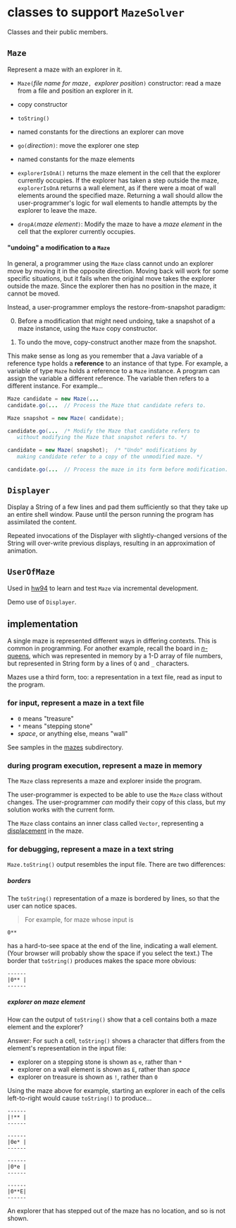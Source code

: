 # classes to support `MazeSolver`

Classes and their public members.

## `Maze`

Represent a maze with an explorer in it.

- `Maze(`*file name for maze*`, `*explorer position*`)` 
   constructor: read a maze from a file and position an explorer in it.

- copy constructor 

- `toString()`

- named constants for the directions an explorer can move

- `go(`*direction*`)`: move the explorer one step

- named constants for the maze elements

- `explorerIsOnA()` returns the maze element in 
the cell that the explorer currently occupies.
If the explorer has taken a step outside the maze, 
`explorerIsOnA` returns a wall element, as if there were a moat of wall elements
around the specified maze. Returning a wall should allow
the user-programmer's logic for wall elements
to handle attempts by the explorer to leave the maze.

- `dropA(`*maze element*`)`:  Modify the maze to have a *maze element* in 
the cell that the explorer currently occupies.

#### "undoing" a modification to a `Maze`
In general, a programmer using the `Maze` class
cannot undo an explorer move by moving it in the opposite direction.
Moving back will work for some specific situations, 
but it fails when the original move takes the explorer outside the 
maze. Since the explorer then has no position in the maze, it cannot be moved.

Instead, a user-programmer employs the restore-from-snapshot paradigm:

0. Before a modification that might need undoing, take a snapshot of a maze 
instance, using the `Maze` copy constructor. 

0. To undo the move, copy-construct another maze from the snapshot.

This make sense as long as you remember that a Java variable of a 
reference type holds a **reference** to an instance of that type.
For example, a variable of type `Maze` holds a reference to a `Maze` instance.
A program can assign the variable a different reference.
The variable then refers to a different instance.
For example...

```java
Maze candidate = new Maze(...
candidate.go(...  // Process the Maze that candidate refers to.

Maze snapshot = new Maze( candidate);

candidate.go(...  /* Modify the Maze that candidate refers to 
   without modifying the Maze that snapshot refers to. */

candidate = new Maze( snapshot);  /* "Undo" modifications by
   making candidate refer to a copy of the unmodified maze. */

candidate.go(...  // Process the maze in its form before modification.
```

## `Displayer`

Display a String of a few lines and pad them sufficiently
so that they take up an entire shell window. Pause until the person running the
program has assimilated the content.

Repeated invocations of the Displayer
with slightly-changed versions of the String will over-write previous displays, 
resulting in an approximation of animation.

## `UserOfMaze` 

Used in
[hw94](http://www.davidmholmes.net/Stuy/ap/hw.html#94) 
to learn and test `Maze` via incremental development.

Demo use of `Displayer`.


## implementation

A single maze is represented different ways in differing contexts.
 This is common in programming. For another example, recall the board in
[*n*-queens](https://github.com/stuyvesant-cs/libraryHolmes/tree/master/90_NQueensSolver),
which was represented in memory by a 1-D array of file numbers, but represented
in String form by a lines of `Q` and `_` characters.

Mazes use a third form, too: a representation in a text file, read as input
to the program.

### for input, represent a maze in a text file
- `0` means "treasure"
- `*` means "stepping stone"
- *space*, or anything else, means "wall"

See samples in the [mazes](mazes/) subdirectory.

### during program execution, represent a maze in memory

The `Maze` class represents a maze and explorer inside the program.

The user-programmer is expected to be able to use the `Maze` class
without changes. 
The user-programmer *can* modify their
copy of this class, but my solution works with the current form.

The `Maze` class contains an inner class called `Vector`, representing a 
[displacement](https://en.wikipedia.org/wiki/Displacement_(vector))
in the maze. 


### for debugging, represent a maze in a text string

`Maze.toString()` output resembles the input file. There are two differences:

##### borders
The `toString()` representation of a maze is bordered by lines,
so that the user can notice spaces.

>For example, for maze whose input is
```
0** 
```
has a hard-to-see space at the end of the line, indicating a wall element.
(Your browser will probably show the space if you select the text.)
The border that `toString()` produces makes the space more obvious:
```
------
|0** |
------
```

##### explorer on maze element

How can the output of `toString()` show that a cell contains both
a maze element and the explorer?

Answer: For such a cell, `toString()` shows a character that differs from
the element's representation in the input file:

- explorer on a stepping stone is shown as `e`, rather than `*`
- explorer on a wall element is shown as `E`, rather than *space*
- explorer on treasure is shown as `!`, rather than `0`

Using the maze above for example, starting an explorer in each of the cells
left-to-right would cause `toString()` to produce...
```
------
|!** |
------

------
|0e* |
------

------
|0*e |
------

------
|0**E|
------
```

An explorer that has stepped out of the maze has no location,
and so is not shown.
